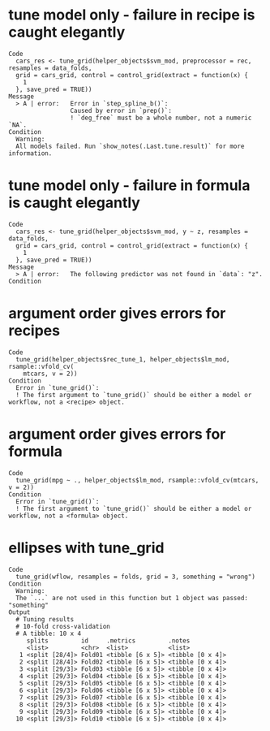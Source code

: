 # tune model only - failure in recipe is caught elegantly

    Code
      cars_res <- tune_grid(helper_objects$svm_mod, preprocessor = rec, resamples = data_folds,
      grid = cars_grid, control = control_grid(extract = function(x) {
        1
      }, save_pred = TRUE))
    Message
      > A | error:   Error in `step_spline_b()`:
                     Caused by error in `prep()`:
                     ! `deg_free` must be a whole number, not a numeric `NA`.
    Condition
      Warning:
      All models failed. Run `show_notes(.Last.tune.result)` for more information.

# tune model only - failure in formula is caught elegantly

    Code
      cars_res <- tune_grid(helper_objects$svm_mod, y ~ z, resamples = data_folds,
      grid = cars_grid, control = control_grid(extract = function(x) {
        1
      }, save_pred = TRUE))
    Message
      > A | error:   The following predictor was not found in `data`: "z".
    Condition

# argument order gives errors for recipes

    Code
      tune_grid(helper_objects$rec_tune_1, helper_objects$lm_mod, rsample::vfold_cv(
        mtcars, v = 2))
    Condition
      Error in `tune_grid()`:
      ! The first argument to `tune_grid()` should be either a model or workflow, not a <recipe> object.

# argument order gives errors for formula

    Code
      tune_grid(mpg ~ ., helper_objects$lm_mod, rsample::vfold_cv(mtcars, v = 2))
    Condition
      Error in `tune_grid()`:
      ! The first argument to `tune_grid()` should be either a model or workflow, not a <formula> object.

# ellipses with tune_grid

    Code
      tune_grid(wflow, resamples = folds, grid = 3, something = "wrong")
    Condition
      Warning:
      The `...` are not used in this function but 1 object was passed: "something"
    Output
      # Tuning results
      # 10-fold cross-validation 
      # A tibble: 10 x 4
         splits         id     .metrics         .notes          
         <list>         <chr>  <list>           <list>          
       1 <split [28/4]> Fold01 <tibble [6 x 5]> <tibble [0 x 4]>
       2 <split [28/4]> Fold02 <tibble [6 x 5]> <tibble [0 x 4]>
       3 <split [29/3]> Fold03 <tibble [6 x 5]> <tibble [0 x 4]>
       4 <split [29/3]> Fold04 <tibble [6 x 5]> <tibble [0 x 4]>
       5 <split [29/3]> Fold05 <tibble [6 x 5]> <tibble [0 x 4]>
       6 <split [29/3]> Fold06 <tibble [6 x 5]> <tibble [0 x 4]>
       7 <split [29/3]> Fold07 <tibble [6 x 5]> <tibble [0 x 4]>
       8 <split [29/3]> Fold08 <tibble [6 x 5]> <tibble [0 x 4]>
       9 <split [29/3]> Fold09 <tibble [6 x 5]> <tibble [0 x 4]>
      10 <split [29/3]> Fold10 <tibble [6 x 5]> <tibble [0 x 4]>

